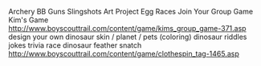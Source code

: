 Archery
BB Guns
Slingshots
Art Project
Egg Races
Join Your Group Game
Kim's Game http://www.boyscouttrail.com/content/game/kims_group_game-371.asp
design your own dinosaur skin / planet / pets (coloring)
dinosaur riddles jokes trivia race
dinosaur feather snatch http://www.boyscouttrail.com/content/game/clothespin_tag-1465.asp
